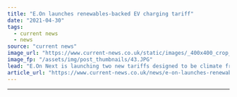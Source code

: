 ```yaml
---
title: "E.On launches renewables-backed EV charging tariff"
date: "2021-04-30"
tags: 
  - current news
  - news
source: "current news"
image_url: "https://www.current-news.co.uk/static/images/_400x400_crop_center-center/e.on_pellworm_mediencenter_72.JPG"
image_fp: "/assets/img/post_thumbnails/43.JPG"
lead: "​E.On Next is launching two new tariffs designed to be climate friendly, one focused on electric vehicles (EVs) and one offering the perk of tree planting."
article_url: "https://www.current-news.co.uk/news/e-on-launches-renewables-backed-ev-charging-tariff?utm_source=rss-feeds&utm_medium=rss&utm_campaign=rss"
---
```


---
